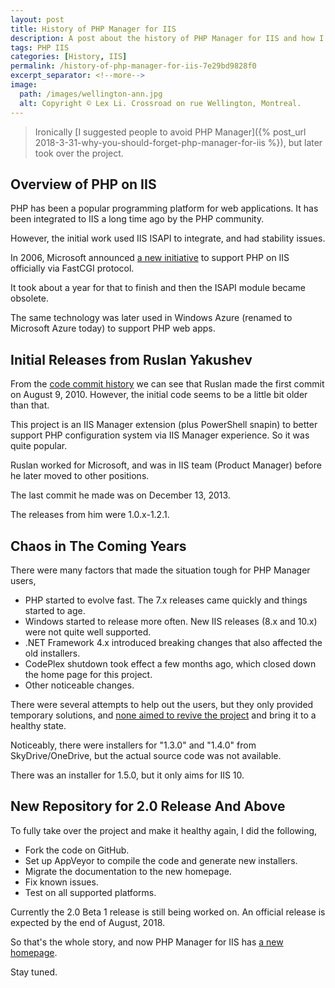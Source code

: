 ```yaml
---
layout: post
title: History of PHP Manager for IIS
description: A post about the history of PHP Manager for IIS and how I got involved.
tags: PHP IIS
categories: [History, IIS]
permalink: /history-of-php-manager-for-iis-7e29bd9828f0
excerpt_separator: <!--more-->
image:
  path: /images/wellington-ann.jpg
  alt: Copyright © Lex Li. Crossroad on rue Wellington, Montreal.
---
```


> Ironically [I suggested people to avoid PHP Manager]({% post_url 2018-3-31-why-you-should-forget-php-manager-for-iis %}), but later took over the project.
<!--more-->

## Overview of PHP on IIS

PHP has been a popular programming platform for web applications. It has been integrated to IIS a long time ago by the PHP community.

However, the initial work used IIS ISAPI to integrate, and had stability issues.

In 2006, Microsoft announced [a new initiative](http://mvolo.com/fastcgi-for-iis-60-is-released-on-download-center/) to support PHP on IIS officially via FastCGI protocol.

It took about a year for that to finish and then the ISAPI module became obsolete.

The same technology was later used in Windows Azure (renamed to Microsoft Azure today) to support PHP web apps.

## Initial Releases from Ruslan Yakushev

From the [code commit history](http://ruslany.net/tag/php/) we can see that Ruslan made the first commit on August 9, 2010. However, the initial code seems to be a little bit older than that.

This project is an IIS Manager extension (plus PowerShell snapin) to better support PHP configuration system via IIS Manager experience. So it was quite popular.

Ruslan worked for Microsoft, and was in IIS team (Product Manager) before he later moved to other positions.

The last commit he made was on December 13, 2013.

The releases from him were 1.0.x-1.2.1.

## Chaos in The Coming Years

There were many factors that made the situation tough for PHP Manager users,

* PHP started to evolve fast. The 7.x releases came quickly and things started to age.
* Windows started to release more often. New IIS releases (8.x and 10.x) were not quite well supported.
* .NET Framework 4.x introduced breaking changes that also affected the old installers.
* CodePlex shutdown took effect a few months ago, which closed down the home page for this project.
* Other noticeable changes.

There were several attempts to help out the users, but they only provided temporary solutions, and [none aimed to revive the project](https://github.com/phpmanager/phpmanager/issues/1) and bring it to a healthy state.

Noticeably, there were installers for "1.3.0" and "1.4.0" from SkyDrive/OneDrive, but the actual source code was not available.

There was an installer for 1.5.0, but it only aims for IIS 10.

## New Repository for 2.0 Release And Above

To fully take over the project and make it healthy again, I did the following,

* Fork the code on GitHub.
* Set up AppVeyor to compile the code and generate new installers.
* Migrate the documentation to the new homepage.
* Fix known issues.
* Test on all supported platforms.

Currently the 2.0 Beta 1 release is still being worked on. An official release is expected by the end of August, 2018.

So that's the whole story, and now PHP Manager for IIS has [a new homepage](http://www.phpmanager.xyz/).

Stay tuned.
